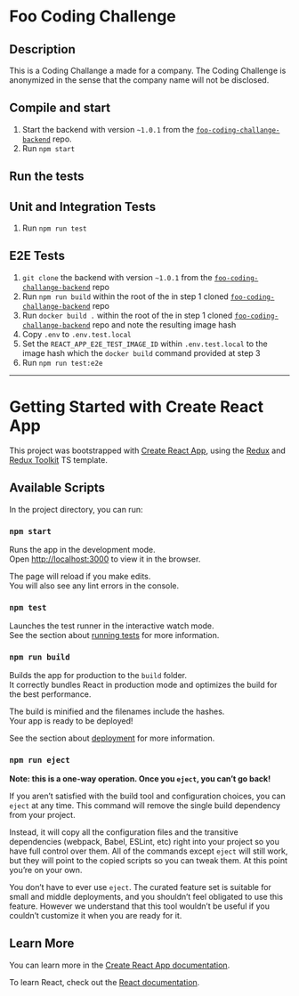 # Foo Coding Challenge

## Description

This is a Coding Challange a made for a company. The Coding Challenge is anonymized in the sense that the company name will not be disclosed.

## Compile and start

1. Start the backend with version `~1.0.1` from the [`foo-coding-challange-backend`][1] repo.
2. Run `npm start`

[1]: https://github.com/gernotpokorny/foo-coding-challenge-backend

## Run the tests

## Unit and Integration Tests

1. Run `npm run test`

## E2E Tests

1. `git clone` the backend with version `~1.0.1` from the  [`foo-coding-challange-backend`][1] repo
2. Run `npm run build` within the root of the in step 1 cloned [`foo-coding-challange-backend`][1] repo
3. Run `docker build .` within the root of the in step 1 cloned [`foo-coding-challange-backend`][1] repo and note the resulting image hash
4. Copy `.env` to `.env.test.local`
5. Set the `REACT_APP_E2E_TEST_IMAGE_ID` within `.env.test.local` to the image hash which the `docker build` command provided at step 3
6. Run `npm run test:e2e`

[1]: https://github.com/gernotpokorny/foo-coding-challenge-backend

---

# Getting Started with Create React App

This project was bootstrapped with [Create React App](https://github.com/facebook/create-react-app), using the [Redux](https://redux.js.org/) and [Redux Toolkit](https://redux-toolkit.js.org/) TS template.

## Available Scripts

In the project directory, you can run:

### `npm start`

Runs the app in the development mode.\
Open [http://localhost:3000](http://localhost:3000) to view it in the browser.

The page will reload if you make edits.\
You will also see any lint errors in the console.

### `npm test`

Launches the test runner in the interactive watch mode.\
See the section about [running tests](https://facebook.github.io/create-react-app/docs/running-tests) for more information.

### `npm run build`

Builds the app for production to the `build` folder.\
It correctly bundles React in production mode and optimizes the build for the best performance.

The build is minified and the filenames include the hashes.\
Your app is ready to be deployed!

See the section about [deployment](https://facebook.github.io/create-react-app/docs/deployment) for more information.

### `npm run eject`

**Note: this is a one-way operation. Once you `eject`, you can’t go back!**

If you aren’t satisfied with the build tool and configuration choices, you can `eject` at any time. This command will remove the single build dependency from your project.

Instead, it will copy all the configuration files and the transitive dependencies (webpack, Babel, ESLint, etc) right into your project so you have full control over them. All of the commands except `eject` will still work, but they will point to the copied scripts so you can tweak them. At this point you’re on your own.

You don’t have to ever use `eject`. The curated feature set is suitable for small and middle deployments, and you shouldn’t feel obligated to use this feature. However we understand that this tool wouldn’t be useful if you couldn’t customize it when you are ready for it.

## Learn More

You can learn more in the [Create React App documentation](https://facebook.github.io/create-react-app/docs/getting-started).

To learn React, check out the [React documentation](https://reactjs.org/).

